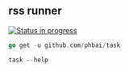 ## rss runner

[![Status in progress](https://img.shields.io/badge/Status-in%20progress-orange.svg)](#)

```go
go get -u github.com/phbai/task

task --help
```